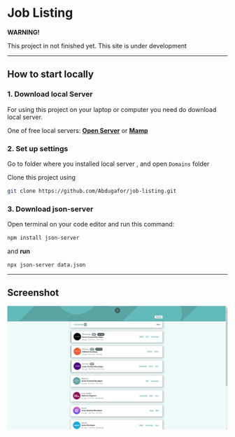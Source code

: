 # Job Listing


**WARNING!**

This project in not finished yet. This site is under development

___

## **How to start locally**
### **1. Download local Server**
 For using  this project on your laptop or computer you need do download local server.

 One of free local servers: **[Open Server](https://ospanel.io/)** or **[Mamp](https://www.mamp.info/en/windows/)**



### **2. Set up settings**
Go to folder where you installed local server , and open ```Domains``` folder

Clone this project using 
```sh
git clone https://github.com/Abdugafor/job-listing.git
```

### **3. Download json-server**
 Open terminal on your code editor and run this command:

 ```sh
npm install json-server
```
and **run**
``` 
npx json-server data.json
```


___
## Screenshot
![app-screenshot](./images/screen.png)

